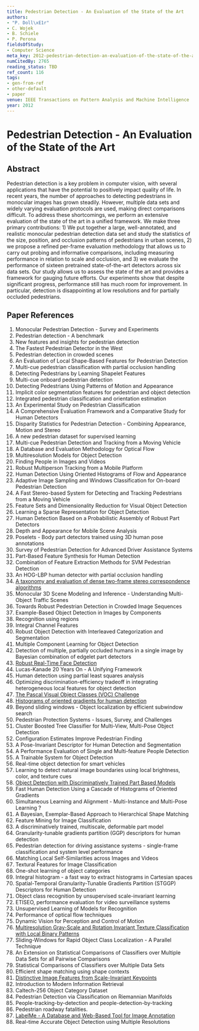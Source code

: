```yaml
---
title: Pedestrian Detection - An Evaluation of the State of the Art
authors:
- "P. Doll\xE1r"
- C. Wojek
- B. Schiele
- P. Perona
fieldsOfStudy:
- Computer Science
meta_key: 2012-pedestrian-detection-an-evaluation-of-the-state-of-the-art
numCitedBy: 2765
reading_status: TBD
ref_count: 116
tags:
- gen-from-ref
- other-default
- paper
venue: IEEE Transactions on Pattern Analysis and Machine Intelligence
year: 2012
---
```


# Pedestrian Detection - An Evaluation of the State of the Art

## Abstract

Pedestrian detection is a key problem in computer vision, with several applications that have the potential to positively impact quality of life. In recent years, the number of approaches to detecting pedestrians in monocular images has grown steadily. However, multiple data sets and widely varying evaluation protocols are used, making direct comparisons difficult. To address these shortcomings, we perform an extensive evaluation of the state of the art in a unified framework. We make three primary contributions: 1) We put together a large, well-annotated, and realistic monocular pedestrian detection data set and study the statistics of the size, position, and occlusion patterns of pedestrians in urban scenes, 2) we propose a refined per-frame evaluation methodology that allows us to carry out probing and informative comparisons, including measuring performance in relation to scale and occlusion, and 3) we evaluate the performance of sixteen pretrained state-of-the-art detectors across six data sets. Our study allows us to assess the state of the art and provides a framework for gauging future efforts. Our experiments show that despite significant progress, performance still has much room for improvement. In particular, detection is disappointing at low resolutions and for partially occluded pedestrians.

## Paper References

1. Monocular Pedestrian Detection - Survey and Experiments
2. Pedestrian detection - A benchmark
3. New features and insights for pedestrian detection
4. The Fastest Pedestrian Detector in the West
5. Pedestrian detection in crowded scenes
6. An Evaluation of Local Shape-Based Features for Pedestrian Detection
7. Multi-cue pedestrian classification with partial occlusion handling
8. Detecting Pedestrians by Learning Shapelet Features
9. Multi-cue onboard pedestrian detection
10. Detecting Pedestrians Using Patterns of Motion and Appearance
11. Implicit color segmentation features for pedestrian and object detection
12. Integrated pedestrian classification and orientation estimation
13. An Experimental Study on Pedestrian Classification
14. A Comprehensive Evaluation Framework and a Comparative Study for Human Detectors
15. Disparity Statistics for Pedestrian Detection - Combining Appearance, Motion and Stereo
16. A new pedestrian dataset for supervised learning
17. Multi-cue Pedestrian Detection and Tracking from a Moving Vehicle
18. A Database and Evaluation Methodology for Optical Flow
19. Multiresolution Models for Object Detection
20. Finding People in Images and Videos
21. Robust Multiperson Tracking from a Mobile Platform
22. Human Detection Using Oriented Histograms of Flow and Appearance
23. Adaptive Image Sampling and Windows Classification for On-board Pedestrian Detection
24. A Fast Stereo-based System for Detecting and Tracking Pedestrians from a Moving Vehicle
25. Feature Sets and Dimensionality Reduction for Visual Object Detection
26. Learning a Sparse Representation for Object Detection
27. Human Detection Based on a Probabilistic Assembly of Robust Part Detectors
28. Depth and Appearance for Mobile Scene Analysis
29. Poselets - Body part detectors trained using 3D human pose annotations
30. Survey of Pedestrian Detection for Advanced Driver Assistance Systems
31. Part-Based Feature Synthesis for Human Detection
32. Combination of Feature Extraction Methods for SVM Pedestrian Detection
33. An HOG-LBP human detector with partial occlusion handling
34. [A taxonomy and evaluation of dense two-frame stereo correspondence algorithms](2001-a-taxonomy-and-evaluation-of-dense-two-frame-stereo-correspondence-algorithms)
35. Monocular 3D Scene Modeling and Inference - Understanding Multi-Object Traffic Scenes
36. Towards Robust Pedestrian Detection in Crowded Image Sequences
37. Example-Based Object Detection in Images by Components
38. Recognition using regions
39. Integral Channel Features
40. Robust Object Detection with Interleaved Categorization and Segmentation
41. Multiple Component Learning for Object Detection
42. Detection of multiple, partially occluded humans in a single image by Bayesian combination of edgelet part detectors
43. [Robust Real-Time Face Detection](2001-robust-real-time-face-detection)
44. Lucas-Kanade 20 Years On - A Unifying Framework
45. Human detection using partial least squares analysis
46. Optimizing discrimination-efficiency tradeoff in integrating heterogeneous local features for object detection
47. [The Pascal Visual Object Classes (VOC) Challenge](2009-the-pascal-visual-object-classes-voc-challenge)
48. [Histograms of oriented gradients for human detection](2005-histograms-of-oriented-gradients-for-human-detection)
49. Beyond sliding windows - Object localization by efficient subwindow search
50. Pedestrian Protection Systems - Issues, Survey, and Challenges
51. Cluster Boosted Tree Classifier for Multi-View, Multi-Pose Object Detection
52. Configuration Estimates Improve Pedestrian Finding
53. A Pose-Invariant Descriptor for Human Detection and Segmentation
54. A Performance Evaluation of Single and Multi-feature People Detection
55. A Trainable System for Object Detection
56. Real-time object detection for smart vehicles
57. Learning to detect natural image boundaries using local brightness, color, and texture cues
58. [Object Detection with Discriminatively Trained Part Based Models](2009-object-detection-with-discriminatively-trained-part-based-models)
59. Fast Human Detection Using a Cascade of Histograms of Oriented Gradients
60. Simultaneous Learning and Alignment - Multi-Instance and Multi-Pose Learning ?
61. A Bayesian, Exemplar-Based Approach to Hierarchical Shape Matching
62. Feature Mining for Image Classification
63. A discriminatively trained, multiscale, deformable part model
64. Granularity-tunable gradients partition (GGP) descriptors for human detection
65. Pedestrian detection for driving assistance systems - single-frame classification and system level performance
66. Matching Local Self-Similarities across Images and Videos
67. Textural Features for Image Classification
68. One-shot learning of object categories
69. Integral histogram - a fast way to extract histograms in Cartesian spaces
70. Spatial-Temporal Granularity-Tunable Gradients Partition (STGGP) Descriptors for Human Detection
71. Object class recognition by unsupervised scale-invariant learning
72. ETISEO, performance evaluation for video surveillance systems
73. Unsupervised Learning of Models for Recognition
74. Performance of optical flow techniques
75. Dynamic Vision for Perception and Control of Motion
76. [Multiresolution Gray-Scale and Rotation Invariant Texture Classification with Local Binary Patterns](2002-multiresolution-gray-scale-and-rotation-invariant-texture-classification-with-local-binary-patterns)
77. Sliding-Windows for Rapid Object Class Localization - A Parallel Technique
78. An Extension on Statistical Comparisons of Classifiers over Multiple Data Sets for all Pairwise Comparisons
79. Statistical Comparisons of Classifiers over Multiple Data Sets
80. Efficient shape matching using shape contexts
81. [Distinctive Image Features from Scale-Invariant Keypoints](2004-distinctive-image-features-from-scale-invariant-keypoints)
82. Introduction to Modern Information Retrieval
83. Caltech-256 Object Category Dataset
84. Pedestrian Detection via Classification on Riemannian Manifolds
85. People-tracking-by-detection and people-detection-by-tracking
86. Pedestrian roadway fatalities.
87. [LabelMe - A Database and Web-Based Tool for Image Annotation](2007-labelme-a-database-and-web-based-tool-for-image-annotation)
88. Real-time Accurate Object Detection using Multiple Resolutions
